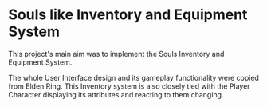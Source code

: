 # Souls like Inventory and Equipment System 

This project's main aim was to implement the Souls Inventory and Equipment System.

The whole User Interface design and its gameplay functionality were copied from Elden Ring. This Inventory system is also closely tied with the Player Character displaying its attributes and reacting to them changing.
 
